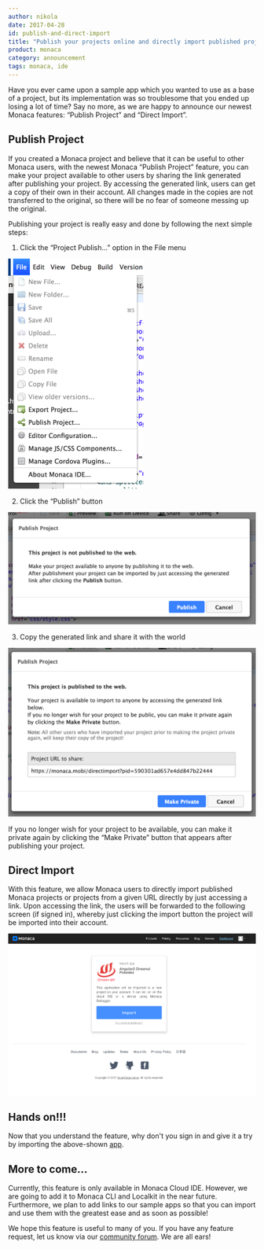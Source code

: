 ```yaml
---
author: nikola
date: 2017-04-28
id: publish-and-direct-import
title: "Publish your projects online and directly import published projects"
product: monaca
category: announcement
tags: monaca, ide
---
```


Have you ever came upon a sample app which you wanted to use as a base of a project, but its implementation was so troublesome that you ended up losing a lot of time? Say no more, as we are happy to announce our newest Monaca features: “Publish Project” and “Direct Import”.

<!-- more -->

## Publish Project

If you created a Monaca project and believe that it can be useful to other Monaca users, with the newest Monaca “Publish Project” feature, you can make your project available to other users by sharing the link generated after publishing your project. By accessing the generated link, users can get a copy of their own in their account. All changes made in the copies are not transferred to the original, so there will be no fear of someone messing up the original. 

Publishing your project is really easy and done by following the next simple steps:

1. Click the “Project Publish...” option in the File menu

  ![File Menu](/blog/content/images/2017/Apr/file-menu-publish.png)

2. Click the “Publish” button

  ![Not published dialog](/blog/content/images/2017/Apr/Publish-project-not-publish.png)

3. Copy the generated link and share it with the world

  ![Published dialog](/blog/content/images/2017/Apr/Publish-project-publish.png)

If you no longer wish for your project to be available, you can make it private again by clicking the “Make Private” button that appears after publishing your project.

## Direct Import

With this feature, we allow Monaca users to directly import published Monaca projects or projects from a given URL directly by just accessing a link. Upon accessing the link, the users will be forwarded to the following screen (if signed in), whereby just clicking the import button the project will be imported into their account.

![Direct Import Page](/blog/content/images/2017/Apr/directupload-page.png)

## Hands on!!!

Now that you understand the feature, why don't you sign in and give it a try by importing the above-shown [app](https://monaca.mobi/directimport?pid=59031258657e4d287f409e41).

## More to come…

Currently, this feature is only available in Monaca Cloud IDE. However, we are going to add it to Monaca CLI and Localkit in the near future. Furthermore, we plan to add links to our sample apps so that you can import and use them with the greatest ease and as soon as possible!

We hope this feature is useful to many of you. If you have any feature request, let us know via our [community forum](https://community.onsen.io/). We are all ears!
